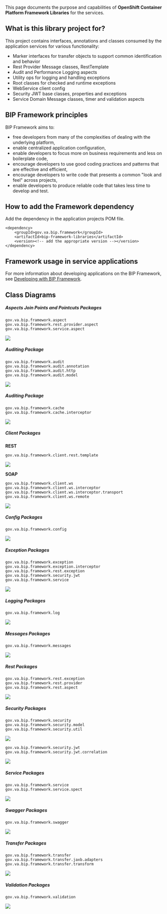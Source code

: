 This page documents the purpose and capabilities of **OpenShift Container Platform Framework Libraries** for the services.

## What is this library project for? ##

This project contains interfaces, annotations and classes consumed by the application services for various functionality:
* Marker interfaces for transfer objects to support common identification and behavior
* Rest Provider Message classes, RestTemplate
* Audit and Performance Logging aspects
* Utility ops for logging and handling exceptions
* Root classes for checked and runtime exceptions
* WebService client config
* Security JWT base classes, properties and exceptions
* Service Domain Message classes, timer and validation aspects

## BIP Framework principles
BIP Framework aims to:
* free developers from many of the complexities of dealing with the underlying platform,
* enable centralized application configuration,
* enable developers to focus more on business requirements and less on boilerplate code,
* encourage developers to use good coding practices and patterns that are effective and efficient,
* encourage developers to write code that presents a common "look and feel" across projects,
* enable developers to produce reliable code that takes less time to develop and test.

## How to add the Framework dependency
Add the dependency in the application projects POM file.

    <dependency>
        <groupId>gov.va.bip.framework</groupId>
        <artifactId>bip-framework-libraries</artifactId>
        <version><!-- add the appropriate version --></version>
    </dependency>

## Framework usage in service applications

For more information about developing applications on the BIP Framework, see [Developing with BIP Framework](https://github.com/department-of-veterans-affairs/ocp-reference-spring-boot/tree/master/docs/developeing-with-bip-framework.md).

## Class Diagrams

##### Aspects Join Points and Pointcuts Packages
	gov.va.bip.framework.aspect
	gov.va.bip.framework.rest.provider.aspect
	gov.va.bip.framework.service.aspect
<img src = "/images/cd-aspect-packages.jpg">

##### Auditing Package
	gov.va.bip.framework.audit
	gov.va.bip.framework.audit.annotation
	gov.va.bip.framework.audit.http
	gov.va.bip.framework.audit.model
<img src = "/images/cd-audit-package.jpg">

##### Auditing Package
	gov.va.bip.framework.cache
	gov.va.bip.framework.cache.interceptor
<img src = "/images/cd-cache-package.jpg">

##### Client Packages
**REST**

	gov.va.bip.framework.client.rest.template
<img src = "/images/cd-client-rest-package.jpg">

**SOAP**

	gov.va.bip.framework.client.ws
	gov.va.bip.framework.client.ws.interceptor
	gov.va.bip.framework.client.ws.interceptor.transport
	gov.va.bip.framework.client.ws.remote
<img src = "/images/cd-client-ws-package.jpg">

##### Config Packages
	gov.va.bip.framework.config
<img src = "/images/cd-config-package.jpg">

##### Exception Packages
	gov.va.bip.framework.exception
	gov.va.bip.framework.exception.interceptor
	gov.va.bip.framework.rest.exception
	gov.va.bip.framework.security.jwt
	gov.va.bip.framework.service
<img src = "/images/cd-exception-package.jpg">

##### Logging Packages
	gov.va.bip.framework.log
<img src = "/images/cd-log-package.jpg">

##### Messages Packages
	gov.va.bip.framework.messages
<img src = "/images/cd-messages-package.jpg">

##### Rest Packages
	gov.va.bip.framework.rest.exception
	gov.va.bip.framework.rest.provider
	gov.va.bip.framework.rest.aspect
<img src = "/images/cd-rest-package.jpg">

##### Security Packages
	gov.va.bip.framework.security
	gov.va.bip.framework.security.model
	gov.va.bip.framework.security.util
<img src = "/images/cd-security-package.jpg">

	gov.va.bip.framework.security.jwt
	gov.va.bip.framework.security.jwt.correlation
<img src = "/images/cd-security-jwt-package.jpg">

##### Service Packages
	gov.va.bip.framework.service
	gov.va.bip.framework.service.spect
<img src = "/images/cd-service-package.jpg">

##### Swagger Packages
	gov.va.bip.framework.swagger
<img src = "/images/cd-swagger-package.jpg">

##### Transfer Packages
	gov.va.bip.framework.transfer
	gov.va.bip.framework.transfer.jaxb.adapters
	gov.va.bip.framework.transfer.transform
<img src = "/images/cd-transfer-package.jpg">

##### Validation Packages
	gov.va.bip.framework.validation
<img src = "/images/cd-validator-package.jpg">



